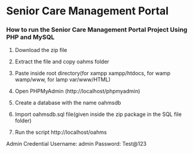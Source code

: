 # Senior Care Management Portal

### How to run the Senior Care Management Portal Project Using PHP and MySQL

1. Download the zip file

2. Extract the file and copy oahms folder

3. Paste inside root directory(for xampp xampp/htdocs, for wamp wamp/www, for lamp var/www/HTML)

4. Open PHPMyAdmin (http://localhost/phpmyadmin)

5. Create a database with the name oahmsdb

6. Import oahmsdb.sql file(given inside the zip package in the SQL file folder)

7. Run the script http://localhost/oahms

Admin Credential
Username: admin
Password: Test@123


